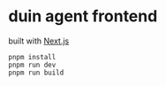 # duin agent frontend

built with [Next.js](https://nextjs.org)

```
pnpm install
pnpm run dev
pnpm run build
```

